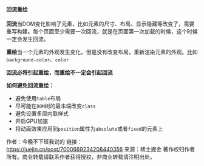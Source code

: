 #### 回流重绘

**回流**当DOM变化影响了元素，比如元素的尺寸、布局、显示隐藏等改变了，需要重写构建。每个页面至少需要一次回流，就是在页面第一次加载的时候，这个时候一定会发生回流。

**重绘**当一个元素的外观发生变化，但是没有改变布局，重新渲染元素的外观。比如`background-color`、`color`

**回流必将引起重绘，而重绘不一定会引起回流**

**如何避免回流重绘：**

- 避免使用`table`布局
- 尽可能在`DOM`树的最末端改变`class`
- 避免设置多层内联样式
- 开启GPU加速
- 将动画效果应用到`position`属性为`absolute`或者`fixed`的元素上


作者：今晚不下班我说的
链接：https://juejin.cn/post/7000669234208440356
来源：稀土掘金
著作权归作者所有。商业转载请联系作者获得授权，非商业转载请注明出处。